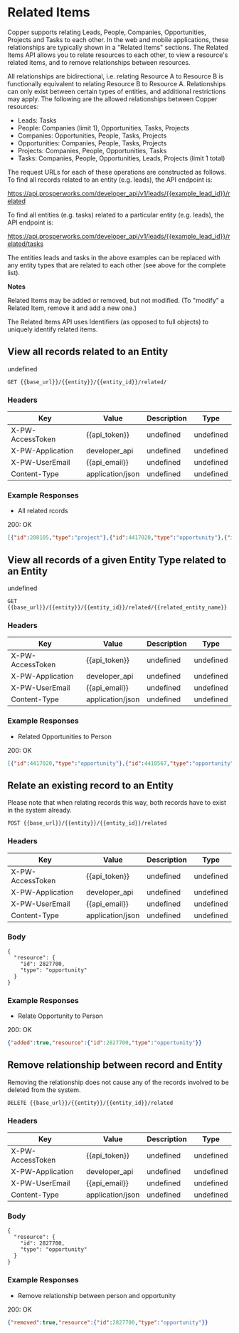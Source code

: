 # Related Items

Copper supports relating Leads, People, Companies, Opportunities, Projects and Tasks to each other. In the web and mobile applications, these relationships are typically shown in a "Related Items" sections. The Related Items API allows you to relate resources to each other, to view a resource's related items, and to remove relationships between resources.

All relationships are bidirectional, i.e. relating Resource A to Resource B is functionally equivalent to relating Resource B to Resource A. Relationships can only exist between certain types of entities, and additional restrictions may apply. The following are the allowed relationships between Copper resources:

- Leads: Tasks
- People: Companies (limit 1), Opportunities, Tasks, Projects
- Companies: Opportunities, People, Tasks, Projects
- Opportunities: Companies, People, Tasks, Projects
- Projects: Companies, People, Opportunities, Tasks
- Tasks: Companies, People, Opportunities, Leads, Projects (limit 1 total)

The request URLs for each of these operations are constructed as follows. To find all records related to an entity (e.g. leads), the API endpoint is:

https://api.prosperworks.com/developer_api/v1/leads/{{example_lead_id}}/related

To find all entities (e.g. tasks) related to a particular entity (e.g. leads), the API endpoint is:

https://api.prosperworks.com/developer_api/v1/leads/{{example_lead_id}}/related/tasks

The entities leads and tasks in the above examples can be replaced with any entity types that are related to each other (see above for the complete list).

**Notes**

Related Items may be added or removed, but not modified. (To "modify" a Related Item, remove it and add a new one.)


The Related Items API uses Identifiers (as opposed to full objects) to uniquely identify related items.

## View all records related to an Entity
undefined

```GET {{base_url}}/{{entity}}/{{entity_id}}/related/```

### Headers

Key | Value | Description | Type
--- | --- | --- | ---
X-PW-AccessToken | {{api_token}} | undefined | undefined
X-PW-Application | developer_api | undefined | undefined
X-PW-UserEmail | {{api_email}} | undefined | undefined
Content-Type | application/json | undefined | undefined
### Example Responses

- All related rcords

200: OK
```json
[{"id":208105,"type":"project"},{"id":4417020,"type":"opportunity"},{"id":4418567,"type":"opportunity"},{"id":13358412,"type":"company"}]
```

## View all records of a given Entity Type related to an Entity
undefined

```GET {{base_url}}/{{entity}}/{{entity_id}}/related/{{related_entity_name}}```

### Headers

Key | Value | Description | Type
--- | --- | --- | ---
X-PW-AccessToken | {{api_token}} | undefined | undefined
X-PW-Application | developer_api | undefined | undefined
X-PW-UserEmail | {{api_email}} | undefined | undefined
Content-Type | application/json | undefined | undefined
### Example Responses

- Related Opportunities to Person

200: OK
```json
[{"id":4417020,"type":"opportunity"},{"id":4418567,"type":"opportunity"}]
```

## Relate an existing record to an Entity
Please note that when relating records this way, both records have to exist in the system already.

```POST {{base_url}}/{{entity}}/{{entity_id}}/related```

### Headers

Key | Value | Description | Type
--- | --- | --- | ---
X-PW-AccessToken | {{api_token}} | undefined | undefined
X-PW-Application | developer_api | undefined | undefined
X-PW-UserEmail | {{api_email}} | undefined | undefined
Content-Type | application/json | undefined | undefined
### Body

```
{
  "resource": {
    "id": 2827700,
    "type": "opportunity"
  }
}
```
### Example Responses

- Relate Opportunity to Person

200: OK
```json
{"added":true,"resource":{"id":2827700,"type":"opportunity"}}
```

## Remove relationship between record and Entity
Removing the relationship does not cause any of the records involved to be deleted from the system.

```DELETE {{base_url}}/{{entity}}/{{entity_id}}/related```

### Headers

Key | Value | Description | Type
--- | --- | --- | ---
X-PW-AccessToken | {{api_token}} | undefined | undefined
X-PW-Application | developer_api | undefined | undefined
X-PW-UserEmail | {{api_email}} | undefined | undefined
Content-Type | application/json | undefined | undefined
### Body

```
{
  "resource": {
    "id": 2827700,
    "type": "opportunity"
  }
}
```
### Example Responses

- Remove relationship between person and opportunity

200: OK
```json
{"removed":true,"resource":{"id":2827700,"type":"opportunity"}}
```